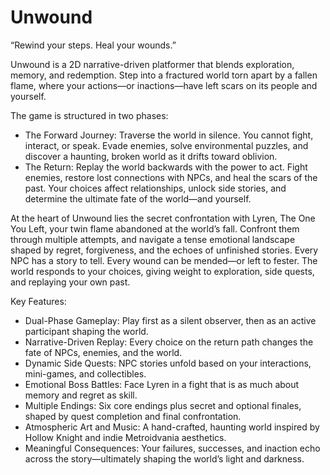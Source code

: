# Unwound

“Rewind your steps. Heal your wounds.”

Unwound is a 2D narrative-driven platformer that blends exploration, memory, and redemption. Step into a fractured world torn apart by a fallen flame, where your actions—or inactions—have left scars on its people and yourself.

The game is structured in two phases:
* The Forward Journey: Traverse the world in silence. You cannot fight, interact, or speak. Evade enemies, solve environmental puzzles, and discover a haunting, broken world as it drifts toward oblivion.
* The Return: Replay the world backwards with the power to act. Fight enemies, restore lost connections with NPCs, and heal the scars of the past. Your choices affect relationships, unlock side stories, and determine the ultimate fate of the world—and yourself.

At the heart of Unwound lies the secret confrontation with Lyren, The One You Left, your twin flame abandoned at the world’s fall. Confront them through multiple attempts, and navigate a tense emotional landscape shaped by regret, forgiveness, and the echoes of unfinished stories.
Every NPC has a story to tell. Every wound can be mended—or left to fester. The world responds to your choices, giving weight to exploration, side quests, and replaying your own past.

Key Features:

* Dual-Phase Gameplay: Play first as a silent observer, then as an active participant shaping the world.
* Narrative-Driven Replay: Every choice on the return path changes the fate of NPCs, enemies, and the world.
* Dynamic Side Quests: NPC stories unfold based on your interactions, mini-games, and collectibles.
* Emotional Boss Battles: Face Lyren in a fight that is as much about memory and regret as skill.
* Multiple Endings: Six core endings plus secret and optional finales, shaped by quest completion and final confrontation.
* Atmospheric Art and Music: A hand-crafted, haunting world inspired by Hollow Knight and indie Metroidvania aesthetics.
* Meaningful Consequences: Your failures, successes, and inaction echo across the story—ultimately shaping the world’s light and darkness.
